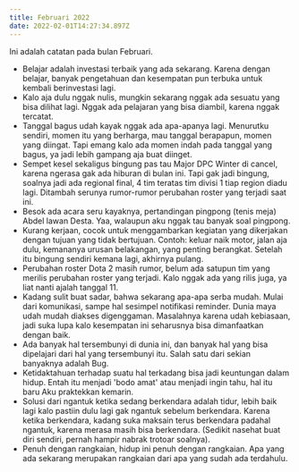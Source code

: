 ```yaml
---
title: Februari 2022
date: 2022-02-01T14:27:34.897Z
---
```

Ini adalah catatan pada bulan Februari.<!--more-->

* Belajar adalah investasi terbaik yang ada sekarang. Karena dengan belajar, banyak pengetahuan dan kesempatan pun terbuka untuk kembali berinvestasi lagi.
* Kalo aja dulu nggak nulis, mungkin sekarang nggak ada sesuatu yang bisa dilihat lagi. Nggak ada pelajaran yang bisa diambil, karena nggak tercatat.
* Tanggal bagus udah kayak nggak ada apa-apanya lagi. Menurutku sendiri, momen itu yang berharga, mau tanggal berapapun, momen yang diingat. Tapi emang kalo ada momen indah pada tanggal yang bagus, ya jadi lebih gampang aja buat diinget.
* Sempet kesel sekaligus bingung pas tau Major DPC Winter di cancel, karena ngerasa gak ada hiburan di bulan ini. Tapi gak jadi bingung, soalnya jadi ada regional final, 4 tim teratas tim divisi 1 tiap region diadu lagi. Ditambah serunya rumor-rumor perubahan roster yang terjadi saat ini.
* Besok ada acara seru kayaknya, pertandingan pingpong (tenis meja) Abdel lawan Desta. Yaa, walaupun aku nggak tau banyak soal pingpong.
* Kurang kerjaan, cocok untuk menggambarkan kegiatan yang dikerjakan dengan tujuan yang tidak bertujuan. Contoh: keluar naik motor, jalan aja dulu, kemananya urusan belakangan, yang penting berangkat. Setelah itu bingung sendiri kemana lagi, akhirnya pulang.
* Perubahan roster Dota 2 masih rumor, belum ada satupun tim yang merilis perubahan roster yang terjadi. Kalo nggak ada yang rilis juga, ya liat nanti ajalah tanggal 11.
* Kadang sulit buat sadar, bahwa sekarang apa-apa serba mudah. Mulai dari komunikasi, sampe hal sesimpel notifikasi reminder. Dunia maya udah mudah diakses digenggaman. Masalahnya karena udah kebiasaan, jadi suka lupa kalo kesempatan ini seharusnya bisa dimanfaatkan dengan baik.
* Ada banyak hal tersembunyi di dunia ini, dan banyak hal yang bisa dipelajari dari hal yang tersembunyi itu. Salah satu dari sekian banyaknya adalah Bug.
* Ketidaktahuan terhadap suatu hal terkadang bisa jadi keuntungan dalam hidup. Entah itu menjadi 'bodo amat' atau menjadi ingin tahu, hal itu baru Aku praktekkan kemarin.
* Solusi dari ngantuk ketika sedang berkendara adalah tidur, lebih baik lagi kalo pastiin dulu lagi gak ngantuk sebelum berkendara. Karena ketika berkendara, kadang suka maksain terus berkendara padahal ngantuk, karena merasa masih bisa berkendara. (Sedikit nasehat buat diri sendiri, pernah hampir nabrak trotoar soalnya).
* Penuh dengan rangkaian, hidup ini penuh dengan rangkaian. Apa yang ada sekarang merupakan rangkaian dari apa yang sudah ada terdahulu.